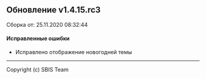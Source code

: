 ## Обновление v1.4.15.rc3

Сборка от: 25.11.2020 08:32:44

#### Исправленные ошибки

* Исправлено отображение новогодней темы

---

Copyright (c) SBIS Team